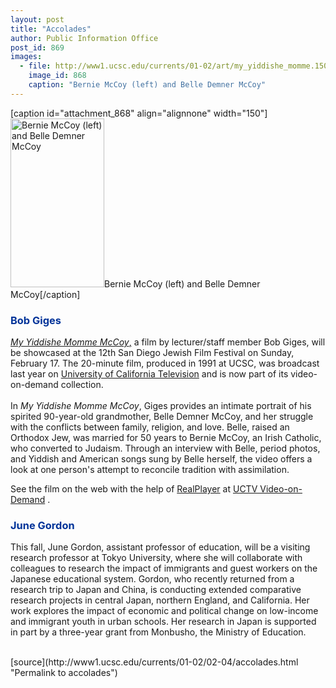 ```yaml
---
layout: post
title: "Accolades"
author: Public Information Office
post_id: 869
images:
  - file: http://www1.ucsc.edu/currents/01-02/art/my_yiddishe_momme.150.gif
    image_id: 868
    caption: "Bernie McCoy (left) and Belle Demner McCoy"
---
```


[caption id="attachment_868" align="alignnone" width="150"]<a href="http://localhost/mysite/wp-content/uploads/2002/02/my_yiddishe_momme.150.gif"><img class="size-full wp-image-868" src="http://localhost/mysite/wp-content/uploads/2002/02/my_yiddishe_momme.150.gif" alt="Bernie McCoy (left) and Belle Demner McCoy" width="150" height="270" /></a>Bernie McCoy (left) and Belle Demner McCoy[/caption]
<h3>
  <font color="#003399"><b>Bob Giges</b></font>
</h3><a href="http://www.homestead.com/zootsuit/mccoy.html"><i>My Yiddishe Momme McCoy</i>,</a> a film by lecturer/staff member Bob Giges, will be showcased at the 12th San Diego Jewish Film Festival on Sunday, February 17. The 20-minute film, produced in 1991 at UCSC, was broadcast last year on <a href="http://www.uctv.tv/library.asp">University of California Television</a> and is now part of its video-on-demand collection.<br>
<br>
In <i>My Yiddishe Momme McCoy</i>, Giges provides an intimate portrait of his spirited 90-year-old grandmother, Belle Demner McCoy, and her struggle with the conflicts between family, religion, and love. Belle, raised an Orthodox Jew, was married for 50 years to Bernie McCoy, an Irish Catholic, who converted to Judaism. Through an interview with Belle, period photos, and Yiddish and American songs sung by Belle herself, the video offers a look at one person's attempt to reconcile tradition with assimilation.
<p>
  See the film on the web with the help of <a href="http://www.real.com/">RealPlayer</a> at <a href="http://uctv.ucsd.edu/library2.asp?Date=&amp;summary=show&amp;title=My%20Yiddishe%20Momme%20McCoy&amp;keyword=&amp;showID=">UCTV Video-on-Demand</a> .
</p>
<h3>
  <font color="#003399">June Gordon</font>
</h3>
<p>
  This fall, June Gordon, assistant professor of education, will be a visiting research professor at Tokyo University, where she will collaborate with colleagues to research the impact of immigrants and guest workers on the Japanese educational system. Gordon, who recently returned from a research trip to Japan and China, is conducting extended comparative research projects in central Japan, northern England, and California. Her work explores the impact of economic and political change on low-income and immigrant youth in urban schools. Her research in Japan is supported in part by a three-year grant from Monbusho, the Ministry of Education.<br>
  <br>

</p>
[source](http://www1.ucsc.edu/currents/01-02/02-04/accolades.html "Permalink to accolades")
